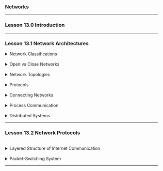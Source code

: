 ### Networks

---

### Lesson 13.0 Introduction

---

### Lesson 13.1 Network Architectures

<details>
  <summary>Network Classifications</summary>

Networks are categorized based on size and scope

- `PAN (Personal Area Network)`: Short-range, e.g, wireless mouse or Bluethooth headset
- `LAN (Local Area Network)`: Covers a building or campus
- `MAN (Metropolitan Area Network)`: Covers a city of loca; community
- `WAN (Wide Area Neteork)`: Spnas large geographical areas, even globally

</br>

</details>

</br>

<details>
  <summary>Open vs Close Networks</summary>

- `Open networks`: Use publicly available protocols (e.g, TCP/IP). The internet is an open network
- `Closed (proprietary) networks`: Use company-owned designs: (e.g Microsoft systems)

</br>

</details>

</br>

<details>
  <summary>Network Topologies</summary>

- `Bus topology`: All dedices share a single communication line
- `Star topology`: Devices connect to a central point (access point in WiFi)

</br>

</details>

</br>

<details>
  <summary>Protocols</summary>

- `Protocols` are rules for communication
- `CSMA/CD` (used in Ethernet): Devices listen to the bus and stop if collisions occur.
- `CSMA/CA` (used in wifi): Devices try to avoid collisions due to hidden termina; problems

</br>

</details>

</details>

</br>

<details>
  <summary>Connecting Networks</summary>

- `Repeaters`: Amplify and forward all signals
- `Bridges`: Forward only necessary messages between two networks
- `Switches`: Like multi-port bridges, only send messages to the relevant segments
- `Routers`: Connect different networks (WiFi and Ethernet), forming internets.
  Each device has both local and internet addresses.
- `Gateways`: Devices that link a network to an internet often combining AP and router (as in home WiFi)

</br>

</details>

</br>

<details>
  <summary>Process Communication</summary>

- `Client/Server model`: One server provides services (e.g. print ot file server) to multiple clients.
- `Peer-to-Peer`: Devices act as both clients and servers (e.g. file sharing, messaging)

</br>

</details>

</br>

<details>
  <summary>Distributed Systems</summary>
  
  - `Cluster computung`: A group of tightly connected computers acting as one (high availability and load balancing)
  - `Grid computing`: Loosely connected computers acroos locations
  - `Cloud computing`: On-demand access to virtual computers and storage over the Internet

</br>

</details>

---

### Lesson 13.2 Network Protocols

</br>

<details>
  <summary>Layered Structure of Internet Communication</summary>

Internet communication is organized into `4 layers` of software:

1. `Application Layer` - Contains client and server software (e.g, web browsers email clients).
   Responsible for preparing and requesting data transmission.
2. `Tranport Layer` - Split messages into packets, adds sequence numbers, ensures proper reassembly and routes data to the correct application using `port tnumbers`
3. `Network Layer` - Determines packet routing across the Internet using `forwarding tables` in routers.
4. `Link Layer` - Handles actual data transmission over local network (via Ethernet or WiFi)

Each layer `passes data down` the stack for transmission, and at the destination, each layer `reserves` the process to reconstruct the original message.

</br>

</details>

</br>

<details>
  <summary>Packet-Switching System</summary>

- The internet sends data as `packets` - small, manageable chunks of data
- Rach packet is routed `independently`, possibly through different paths
- `Routers` use forwarding tables and `hop counts` (limits on packet lifespan) to ensure efficient delivery.

</br>

</details>

---
